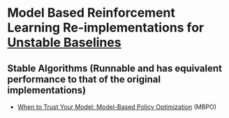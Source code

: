 # Model Based Reinforcement Learning Re-implementations for [Unstable Baselines](https://github.com/x35f/unstable_Baselines)

## Stable Algorithms (Runnable and has equivalent performance to that of the original implementations)
* [When to Trust Your Model: Model-Based Policy Optimization](https://proceedings.neurips.cc/paper/9416-when-to-trust-your-model-model-based-policy-optimization.pdf) (MBPO)

